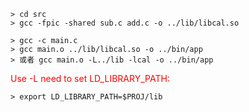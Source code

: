 <!--
 * @Author: your name
 * @Date: 2020-11-23 21:46:12
-->
```shell
> cd src
> gcc -fpic -shared sub.c add.c -o ../lib/libcal.so
```  

```shell
> gcc -c main.c
> gcc main.o ../lib/libcal.so -o ../bin/app
> 或者 gcc main.o -L../lib -lcal -o ../bin/app
```  

<font color="red">Use -L need to set LD_LIBRARY_PATH:</font>
```shell
> export LD_LIBRARY_PATH=$PROJ/lib
```